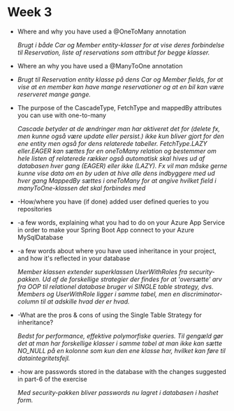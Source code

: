 # Week 3  

- Where and why you have used a @OneToMany annotation

   _Brugt i både Car og Member entity-klasser for at vise deres forbindelse til Reservation, liste af reservations som attribut for begge klasser._
   
- Where an why you have used a @ManyToOne annotation
- 
  _Brugt til Reservation entity klasse på dens Car og Member fields, for at vise at en member kan have mange reservationer og at en bil kan være reserveret mange gange._
  
- The purpose of the CascadeType, FetchType and mappedBy attributes you can use with one-to-many
 
  _Cascade betyder at de ændringer man har aktiveret det for (delete fx, men kunne også være update eller persist.) ikke kun bliver gjort for den ene entity men også for dens
  relaterede tabeller. FetchType.LAZY eller.EAGER kan sættes for en oneToMany relation og bestemmer om hele listen af relaterede rækker også automatisk skal hives ud af databasen hver gang (EAGER) eller ikke (LAZY). Fx vil man måske gerne kunne vise data om en by uden at hive alle dens indbyggere med ud hver gang
  MappedBy sættes i oneToMany for at angive hvilket field i manyToOne-klassen det skal forbindes med_
  
- -How/where you have (if done) added user defined queries to you repositories
  
- -a few words, explaining what you had to do on your Azure App Service in order to make your Spring Boot App connect to your Azure MySqlDatabase
 
- -a few words about where you have used inheritance in your project, and how it's reflected in your database

  _Member klassen extender superklassen UserWithRoles fra security-pakken. Ud af de forskellige strategier der findes for at 'oversætte' arv fra OOP til relationel database bruger vi SINGLE table strategy, dvs. Members og UserWithRole ligger i samme tabel, men en discriminator-column til at adskille hvad der er hvad._

- -What are the pros & cons of using the Single Table Strategy for inheritance?

     _Bedst for performance, effektive polymorfiske queries. Til gengæld gør det at man har forskellige klasser i samme tabel at man ikke kan sætte NO_NULL på en kolonne som kun den ene klasse har, hvilket kan føre til dataintegritetsfejl._
  
- -how are passwords stored in the database with the changes suggested in part-6 of the exercise

     _Med security-pakken bliver passwords nu lagret i databasen i hashet form._
